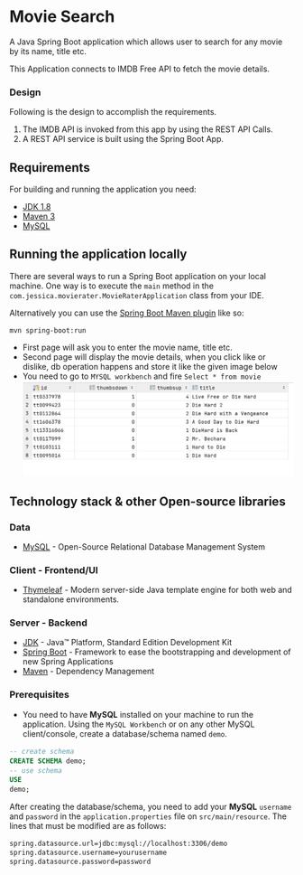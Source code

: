 # Movie Search

A Java Spring Boot application which allows user to search for any movie by its name, title etc.

This Application connects to IMDB Free API to fetch the movie details.

### Design

Following is the design to accomplish the requirements.

1. The IMDB API is invoked from this app by using the REST API Calls.
2. A REST API service is built using the Spring Boot App.

## Requirements

For building and running the application you need:

- [JDK 1.8](http://www.oracle.com/technetwork/java/javase/downloads/jdk8-downloads-2133151.html)
- [Maven 3](https://maven.apache.org)
- [MySQL](https://www.mysql.com/downloads/)

## Running the application locally

There are several ways to run a Spring Boot application on your local machine. One way is to execute the `main` method
in the `com.jessica.movierater.MovieRaterApplication` class from your IDE.

Alternatively you can use
the [Spring Boot Maven plugin](https://docs.spring.io/spring-boot/docs/current/reference/html/build-tool-plugins-maven-plugin.html)
like so:

```shell
mvn spring-boot:run
```

* First page will ask you to enter the movie name, title etc.
* Second page will display the movie details, when you click like or dislike, db operation happens and store it like the
  given image below
* You need to go to `MYSQL workbench` and fire `Select * from movie`
  ![img.png](img.png)

## Technology stack & other Open-source libraries

### Data

* [MySQL](https://www.mysql.com/) - Open-Source Relational Database Management System

### Client - Frontend/UI

* [Thymeleaf](https://www.thymeleaf.org/) - Modern server-side Java template engine for both web and standalone
  environments.

### Server - Backend

* [JDK](http://www.oracle.com/technetwork/java/javase/downloads/jdk8-downloads-2133151.html) - Java™ Platform, Standard
  Edition Development Kit
* [Spring Boot](https://spring.io/projects/spring-boot) - Framework to ease the bootstrapping and development of new
  Spring Applications
* [Maven](https://maven.apache.org/) - Dependency Management

### Prerequisites

* You need to have **MySQL** installed on your machine to run the application. Using the `MySQL Workbench` or on any
  other MySQL client/console, create a database/schema named `demo`.

~~~sql
-- create schema
CREATE SCHEMA demo;
-- use schema
USE
demo;
~~~

After creating the database/schema, you need to add your **MySQL** `username` and `password` in
the `application.properties` file on `src/main/resource`. The lines that must be modified are as follows:

```properties
spring.datasource.url=jdbc:mysql://localhost:3306/demo
spring.datasource.username=yourusername
spring.datasource.password=password

